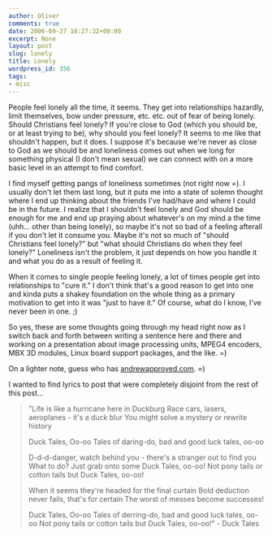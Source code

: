```yaml
---
author: Oliver
comments: true
date: 2006-09-27 16:27:32+00:00
excerpt: None
layout: post
slug: lonely
title: Lonely
wordpress_id: 356
tags:
- misc
---
```


People feel lonely all the time, it seems.  They get into relationships hazardly, limit themselves, bow under pressure, etc. etc. out of fear of being lonely.  Should Christians feel lonely?  If you're close to God (which you should be, or at least trying to be), why should you feel lonely?  It seems to me like that shouldn't happen, but it does.  I suppose it's because we're never as close to God as we should be and loneliness comes out when we long for something physical (I don't mean sexual) we can connect with on a more basic level in an attempt to find comfort.

I find myself getting pangs of loneliness sometimes (not right now =).  I usually don't let them last long, but it puts me into a state of solemn thought where I end up thinking about the friends I've had/have and where I could be in the future.  I realize that I shouldn't feel lonely and God should be enough for me and end up praying about whatever's on my mind a the time (uhh... other than being lonely), so maybe it's not so bad of a feeling afterall if you don't let it consume you.  Maybe it's not so much of "should Christians feel lonely?" but "what should Christians do when they feel lonely?"  Loneliness isn't the problem, it just depends on how you handle it and what you do as a result of feeling it.

When it comes to single people feeling lonely, a lot of times people get into relationships to "cure it."  I don't think that's a good reason to get into one and kinda puts a shakey foundation on the whole thing as a primary motivation to get into it was "just to have it."  Of course, what do I know, I've never been in one. ;)

So yes, these are some thoughts going through my head right now as I switch back and forth between writing a sentence here and there and working on a presentation about image processing units, MPEG4 encoders, MBX 3D modules, Linux board support packages, and the like. =)

On a lighter note, guess who has <a href="http://www.whois.net/whois_new.cgi?d=andrewapproved.com">andrewapproved.com</a>. =)

I wanted to find lyrics to post that were completely disjoint from the rest of this post...

<blockquote class="lyrics">"Life is like a hurricane here in Duckburg
Race cars, lasers, aeroplanes - it's a duck blur
You might solve a mystery or rewrite history

Duck Tales, Oo-oo
Tales of daring-do, bad and good luck tales, oo-oo

D-d-d-danger, watch behind you - there's a stranger out to find you
What to do? Just grab onto some Duck Tales, oo-oo!
Not pony tails or cotton tails but Duck Tales, oo-oo!

When it seems they're headed for the final curtain
Bold deduction never fails, that's for certain
The worst of messes become successes!

Duck Tales, Oo-oo
Tales of derring-do, bad and good luck tales, oo-oo
Not pony tails or cotton tails but Duck Tales, oo-oo!" - Duck Tales</blockquote>